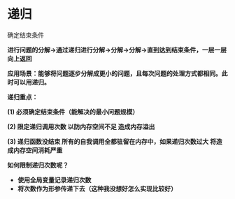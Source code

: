 # 递归

<A>确定结束条件

<B>进行问题的分解->通过递归进行分解->分解->分解->直到达到结束条件，一层一层向上返回

应用场景：能够将问题逐步分解成更小的问题，且每次问题的处理方式都相同。此时可以用递归。

递归重点：

(1)     必须确定结束条件（能解决的最小问题规模）

(2)     限定递归调用次数 以防内存空间不足 造成内存溢出 

(3)     递归函数没结束 所有的自我调用全都驻留在内存中，如果递归次数过大 将造成内存空间消耗严重

如何限制递归次数呢？

- 使用全局变量记录递归次数
- 将次数作为形参传递下去（这种我没想好怎么实现比较好）

 

 
